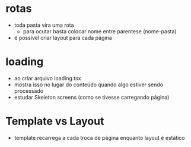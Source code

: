 # rotas
- toda pasta vira uma rota
  - para ocutar basta colocar nome entre parentese (nome-pasta)
- é possível criar layout para cada página

# loading
- ao criar arquivo loading.tsx
- mostra isso no lugar do conteúdo quando algo estiver sendo processado
- estudar Skeleton screens (como se tivesse carregando página)

# Template vs Layout
- template recarrega a cada troca de página enquanto layout é estático